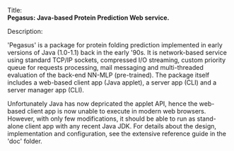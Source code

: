 Title:<br/>
<b>Pegasus: Java-based Protein Prediction Web service.</b>

Description:<br/>
<p>'Pegasus' is a package for protein folding prediction implemented in early versions of Java (1.0-1.1) back in the early '90s. It is network-based service using standard TCP/IP sockets, compressed I/O streaming, custom priority queue for requests processing, mail messaging and multi-threaded evaluation of the back-end NN-MLP (pre-trained). The package itself includes a web-based client app (Java applet), a server app (CLI) and a server manager app (CLI).</p>
<p>Unfortunately Java has now depricated the applet API, hence the web-based client app is now unable to execute in modern web browsers. However, with only few modifications, it should be able to run as stand-alone client app with any recent Java JDK. For details about the design, implementation and configuration, see the extensive reference guide in the 'doc' folder.</p>
